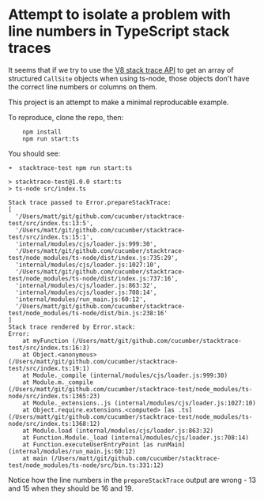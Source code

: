 # Attempt to isolate a problem with line numbers in TypeScript stack traces

It seems that if we try to use the [V8 stack trace API](https://v8.dev/docs/stack-trace-api) to get an array of structured `CallSite` objects when using ts-node, those objects don't have the correct line numbers or columns on them.

This project is an attempt to make a minimal reproducable example.

To reproduce, clone the repo, then:

		npm install
		npm run start:ts

You should see:

```
➜  stacktrace-test npm run start:ts

> stacktrace-test@1.0.0 start:ts
> ts-node src/index.ts

Stack trace passed to Error.prepareStackTrace:
[
  '/Users/matt/git/github.com/cucumber/stacktrace-test/src/index.ts:13:5',
  '/Users/matt/git/github.com/cucumber/stacktrace-test/src/index.ts:15:1',
  'internal/modules/cjs/loader.js:999:30',
  '/Users/matt/git/github.com/cucumber/stacktrace-test/node_modules/ts-node/dist/index.js:735:29',
  'internal/modules/cjs/loader.js:1027:10',
  '/Users/matt/git/github.com/cucumber/stacktrace-test/node_modules/ts-node/dist/index.js:737:16',
  'internal/modules/cjs/loader.js:863:32',
  'internal/modules/cjs/loader.js:708:14',
  'internal/modules/run_main.js:60:12',
  '/Users/matt/git/github.com/cucumber/stacktrace-test/node_modules/ts-node/dist/bin.js:238:16'
]
Stack trace rendered by Error.stack:
Error: 
    at myFunction (/Users/matt/git/github.com/cucumber/stacktrace-test/src/index.ts:16:3)
    at Object.<anonymous> (/Users/matt/git/github.com/cucumber/stacktrace-test/src/index.ts:19:1)
    at Module._compile (internal/modules/cjs/loader.js:999:30)
    at Module.m._compile (/Users/matt/git/github.com/cucumber/stacktrace-test/node_modules/ts-node/src/index.ts:1365:23)
    at Module._extensions..js (internal/modules/cjs/loader.js:1027:10)
    at Object.require.extensions.<computed> [as .ts] (/Users/matt/git/github.com/cucumber/stacktrace-test/node_modules/ts-node/src/index.ts:1368:12)
    at Module.load (internal/modules/cjs/loader.js:863:32)
    at Function.Module._load (internal/modules/cjs/loader.js:708:14)
    at Function.executeUserEntryPoint [as runMain] (internal/modules/run_main.js:60:12)
    at main (/Users/matt/git/github.com/cucumber/stacktrace-test/node_modules/ts-node/src/bin.ts:331:12)
```

Notice how the line numbers in the `prepareStackTrace` output are wrong - 13 and 15 when they should be 16 and 19.